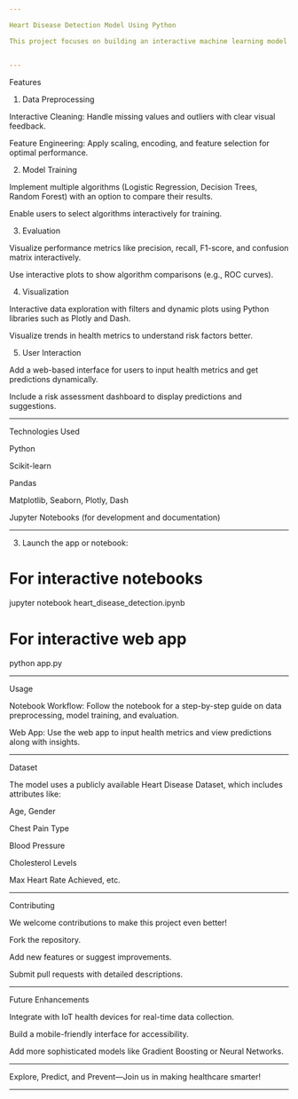 ```yaml
---

Heart Disease Detection Model Using Python

This project focuses on building an interactive machine learning model to predict the likelihood of heart disease based on various health metrics. Leveraging Python and powerful machine learning libraries, the system classifies whether an individual is at risk of heart disease based on inputs like age, cholesterol levels, and blood pressure. Additionally, the project includes interactive visualizations and a user-friendly interface for better usability.


---
```


Features

1. Data Preprocessing

Interactive Cleaning: Handle missing values and outliers with clear visual feedback.

Feature Engineering: Apply scaling, encoding, and feature selection for optimal performance.


2. Model Training

Implement multiple algorithms (Logistic Regression, Decision Trees, Random Forest) with an option to compare their results.

Enable users to select algorithms interactively for training.


3. Evaluation

Visualize performance metrics like precision, recall, F1-score, and confusion matrix interactively.

Use interactive plots to show algorithm comparisons (e.g., ROC curves).


4. Visualization

Interactive data exploration with filters and dynamic plots using Python libraries such as Plotly and Dash.

Visualize trends in health metrics to understand risk factors better.


5. User Interaction

Add a web-based interface for users to input health metrics and get predictions dynamically.

Include a risk assessment dashboard to display predictions and suggestions.



---

Technologies Used

Python

Scikit-learn

Pandas

Matplotlib, Seaborn, Plotly, Dash

Jupyter Notebooks (for development and documentation)



---




3. Launch the app or notebook:

# For interactive notebooks
jupyter notebook heart_disease_detection.ipynb  

# For interactive web app
python app.py




---

Usage

Notebook Workflow: Follow the notebook for a step-by-step guide on data preprocessing, model training, and evaluation.

Web App: Use the web app to input health metrics and view predictions along with insights.



---

Dataset

The model uses a publicly available Heart Disease Dataset, which includes attributes like:

Age, Gender

Chest Pain Type

Blood Pressure

Cholesterol Levels

Max Heart Rate Achieved, etc.



---

Contributing

We welcome contributions to make this project even better!

Fork the repository.

Add new features or suggest improvements.

Submit pull requests with detailed descriptions.



---

Future Enhancements

Integrate with IoT health devices for real-time data collection.

Build a mobile-friendly interface for accessibility.

Add more sophisticated models like Gradient Boosting or Neural Networks.



---

Explore, Predict, and Prevent—Join us in making healthcare smarter!


---
